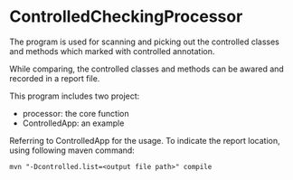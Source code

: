 # ControlledCheckingProcessor
The program is used for scanning and picking out the controlled classes and methods which marked with controlled annotation.

While comparing, the controlled classes and methods can be awared and recorded in a report file. 

This program includes two project:
* processor: the core function
* ControlledApp: an example

Referring to ControlledApp for the usage. To indicate the report location, using following maven command:
```
mvn "-Dcontrolled.list=<output file path>" compile
```